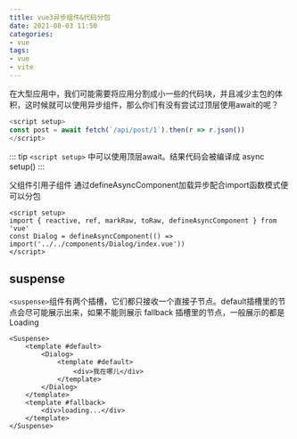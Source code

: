 ```yaml
---
title: vue3异步组件&代码分包
date: 2021-08-03 11:50
categories:
- vue
tags:
- vue
- vite
---
```


在大型应用中，我们可能需要将应用分割成小一些的代码块，并且减少主包的体积，这时候就可以使用异步组件，那么你们有没有尝试过顶层使用await的呢？
<!-- more -->

```javascript
<script setup>
const post = await fetch(`/api/post/1`).then(r => r.json())
</script>
```
::: tip
`<script setup>` 中可以使用顶层await。结果代码会被编译成 async setup()
:::


父组件引用子组件 通过defineAsyncComponent加载异步配合import函数模式便可以分包
```vue
<script setup>
import { reactive, ref, markRaw, toRaw, defineAsyncComponent } from 'vue'
const Dialog = defineAsyncComponent(() => import('../../components/Dialog/index.vue'))
</script>
```

## suspense
`<suspense>`组件有两个插槽，它们都只接收一个直接子节点。default插槽里的节点会尽可能展示出来，如果不能则展示 fallback 插槽里的节点，一般展示的都是Loading
```vue
<Suspense>
    <template #default>
        <Dialog>
            <template #default>
                <div>我在哪儿</div>
            </template>
        </Dialog>
    </template>
    <template #fallback>
        <div>loading...</div>
    </template>
</Suspense>
```

